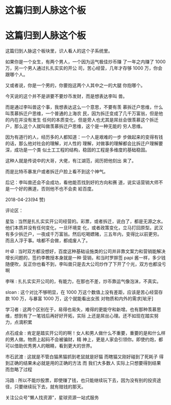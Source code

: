 # 这篇归到人脉这个板

# 这篇归到人脉这个板

这篇归到人脉这个板块里，识人看人的这个子系统里。

如果你是一个女生，有两个男人，一个因为运气极佳炒币赚 了一年之内赚了 1000 万，另一个男人通过扎扎实实的开公 司，苦心经营，几年才存够 1000 万，你会跟哪个人。

又或者说，你是一个男的，你要抱这两个人其中之一的大腿 你抱哪个。

今天说的这个并不是讲要不要炒币发财，而是想表达李叫 兽。

而是通过李叫兽这个事，我想表达这么一个意思，不要有羡 慕拆迁户思维，什么叫羡慕拆迁户思维，一个普通的上海农 民，因为拆迁变成了几千万富翁，但是他的内在并没有发生 任何的本质变化，但是旁人也尤其是屌丝会很羡慕这个拆迁 户，那么这个人就叫做羡慕拆迁户思维，这个是一种无能的 穷人思维。

因为有道行的人，经历多的人都知道：一个人是艰难的一步 步做起来的变得有钱的话，那么他对社会的理解，对人性的 理解，对做事的理解都会比拆迁户理解要深，成功是一个类 似土工工程的结构，稳固的工程是多维度的基础稳固。

这种人就是传说中的大哥，大佬，有江湖范，阅历把他刻出 来了。

而是比特币暴发户或者拆迁户脸上看不到这个神气。

后记：李叫兽还会不会成功，看他能否找到好的方向和赛 道，说实话营销大师不是一个好的赛道，否则他不也不会卖 給百度。

2018-04-23(94 赞)

评论区：

星坠 : 当然是扎扎实实开公司经营的。彩票，或者拆迁，说白了，都是无源之水。他们本质并没有任何变化，一旦环境变 化，或者政策变化，立马打回原型。武汉有多少拆迁户，一夜成千万富翁。然后吃喝嫖赌，三五年内，变得比以前更穷。 而且人浮于事。啥都不会做，都成废人了。

叶卓 : 当时双方都没想好，百度这种基础设施类的公司并非靠文案力和营销能解决增长问题的，签约李教授本身就是一种 营销，和当时罗胖签 papi 酱一样，多少钱随便吹，反正你也看不到，李叫兽只是去大公司炒作了下开了个光，双方也都没亏 啊

李咪 : 扎扎实实开公司的，有能力，在那也不差，炒币靠运气像泡沫，不真实。

sloan : 这个对比不够明显，在 1000 万这个数值上没有差距，应该是苦心经营存款 100 万，与暴富 1000 万，这个就能看出女孩 对物质和内外的需求[呲牙]

学习者 : 这两个区别在于，易得也易失，难得的更能守和新增。也有那种羡慕思维，想到有了一笔钱后再好好开拓，实际 上还是屌丝心理。还不如现在踏实努力，点滴积累

点石成金 : 肯定是踏实开公司的啊！女人和男人做什么不重要，重要的是和什么样的男人做。物质上起码不会被骗财，精 神上，更是人家会引领你。即使约炮，都可以借助优秀男人的眼睛，看到更大的世界。

市石武渡 : 这就是不管白猫黑猫抓到老鼠就是好猫 而瞎猫又刚好碰到了死耗子 得到正确的结果未必就是用的正确的方法 而 我们大多数人 实际上只想要得到结果 而忽略了过程

冯路 : 所以不能炒股票，即使赚了钱，也只能继续玩下去，因为没有别的投资途径，只要继续玩下去，就有赔钱的那天。

关注公众号"懒人找资源"，星球资源一站式服务